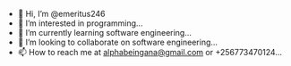 - 👋 Hi, I’m @emeritus246
- 👀 I’m interested in programming...
- 🌱 I’m currently learning software engineering...
- 💞️ I’m looking to collaborate on software engineering...
- 📫 How to reach me at alphabeingana@gmail.com or +256773470124...

<!---
emeritus246/emeritus246 is a ✨ special ✨ repository because its `README.md` (this file) appears on your GitHub profile.
You can click the Preview link to take a look at your changes.
--->
